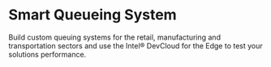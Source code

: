 # Smart Queueing System

Build custom queuing systems for the retail, manufacturing and transportation sectors and use the Intel® DevCloud for the Edge to test your solutions performance.

